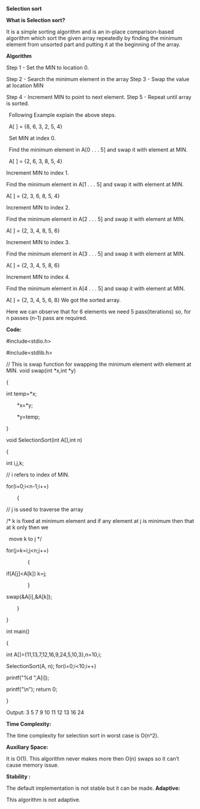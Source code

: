 ﻿**Selection sort** 

**What is Selection sort?** 

It is a simple sorting algorithm and is an in-place comparison-based algorithm which sort the given array repeatedly by finding the minimum element from unsorted part and putting it at the beginning of the array.

**Algorithm** 

Step 1 -  Set the MIN to location 0.

Step 2 -  Search the minimum element in the array Step 3 -  Swap the value at location MIN

Step 4 -  Increment MIN to point to next element. Step 5 -  Repeat until array is sorted.

` `Following Example explain the above steps.

` `A[ ] = {8, 6, 3, 2, 5, 4}

` `Set MIN at index 0.

` `Find the minimum element in A[0 . . . 5] and swap it with element at  MIN.

` `A[ ] = {2, 6, 3, 8, 5, 4}

Increment MIN to index 1.

Find the minimum element in A[1 . . . 5] and swap it with element at MIN.

A[ ] = {2, 3, 6, 8, 5, 4}

Increment MIN to index 2.

Find the minimum element in A[2 . . . 5] and swap it with element at MIN.

A[ ] = {2, 3, 4, 8, 5, 6}

Increment MIN to index 3.

Find the minimum element in A[3 . . . 5] and swap it with element at MIN.

A[ ] = {2, 3, 4, 5, 8, 6}

Increment MIN to index 4.

Find the minimum element in A[4 . . . 5] and swap it with element at MIN.

A[ ] = {2, 3, 4, 5, 6, 8} We got the sorted array.

Here we can observe that for 6 elements we need 5 pass(iterations) so, for n passes (n-1) pass are required.

**Code:** 

#include<stdio.h>

#include<stdlib.h>

// This is swap function for swapping the minimum element with element at MIN. void swap(int \*x,int \*y) 

{ 

int temp=\*x; 

`    `\*x=\*y; 

`    `\*y=temp; 

} 

void SelectionSort(int A[],int n) 

{ 

int i,j,k; 

// i refers to index of MIN.

for(i=0;i<n-1;i++) 

`    `{

// j is used to traverse the array

/\* k is fixed at minimum element and if any element at j is minimum          then that at k only then we

` `move k to j \*/

for(j=k=i;j<n;j++) 

`        `{

if(A[j]<A[k]) k=j; 

`        `}

swap(&A[i],&A[k]); 

`    `}

} 

int main() 

{ 

int A[]={11,13,7,12,16,9,24,5,10,3},n=10,i; 

SelectionSort(A, n); for(i=0;i<10;i++) 

printf("%d ",A[i]); 

printf("\n"); return 0; 

} 

Output: 3 5 7 9 10 11 12 13 16 24 

**Time Complexity:**  

The time complexity for selection sort in worst case is O(n^2).

**Auxiliary Space:** 

It is O(1). This algorithm never makes more then O(n) swaps so it can’t cause memory issue.

**Stability :** 

The default implementation is not stable but it  can be made. **Adaptive:** 

This algorithm is not adaptive.
